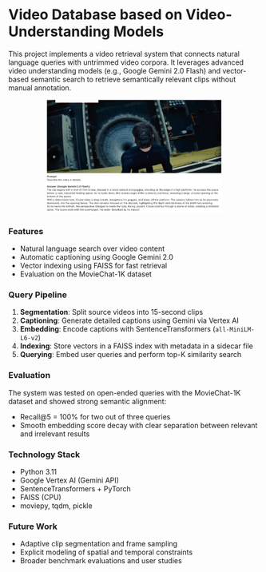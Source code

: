 # Video Database based on Video-Understanding Models

This project implements a video retrieval system that connects natural language queries with untrimmed video corpora. It leverages advanced video understanding models (e.g., Google Gemini 2.0 Flash) and vector-based semantic search to retrieve semantically relevant clips without manual annotation.

<p align="center"> <img src="images/44887e9a-e82c-493a-aed3-66db4d0346f3.png" width="70%"> </p>

### Features

- Natural language search over video content
- Automatic captioning using Google Gemini 2.0
- Vector indexing using FAISS for fast retrieval
- Evaluation on the MovieChat-1K dataset

### Query Pipeline

1. **Segmentation**: Split source videos into 15-second clips
2. **Captioning**: Generate detailed captions using Gemini via Vertex AI
3. **Embedding**: Encode captions with SentenceTransformers (`all-MiniLM-L6-v2`)
4. **Indexing**: Store vectors in a FAISS index with metadata in a sidecar file
5. **Querying**: Embed user queries and perform top-K similarity search

### Evaluation

The system was tested on open-ended queries with the MovieChat-1K dataset and showed strong semantic alignment:
- Recall@5 = 100% for two out of three queries
- Smooth embedding score decay with clear separation between relevant and irrelevant results

### Technology Stack

- Python 3.11
- Google Vertex AI (Gemini API)
- SentenceTransformers + PyTorch
- FAISS (CPU)
- moviepy, tqdm, pickle

### Future Work

- Adaptive clip segmentation and frame sampling
- Explicit modeling of spatial and temporal constraints
- Broader benchmark evaluations and user studies

